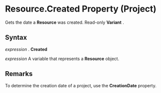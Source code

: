 
# Resource.Created Property (Project)

Gets the date a  **Resource** was created. Read-only **Variant** .


## Syntax

 _expression_ . **Created**

 _expression_ A variable that represents a **Resource** object.


## Remarks

To determine the creation date of a project, use the  **CreationDate** property.


